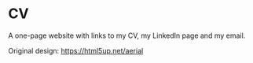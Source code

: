 # CV

A one-page website with links to my CV, my LinkedIn page and my email.

Original design: https://html5up.net/aerial
